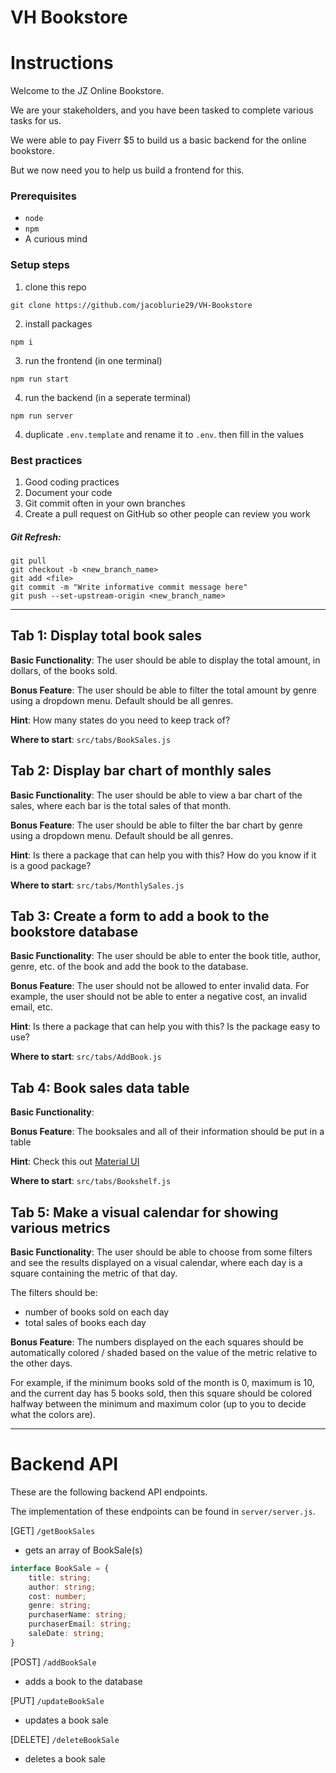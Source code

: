 # VH Bookstore

# Instructions

Welcome to the JZ Online Bookstore.

We are your stakeholders, and you have been tasked to complete various tasks for us.

We were able to pay Fiverr $5 to build us a basic backend for the online bookstore.

But we now need you to help us build a frontend for this.

### Prerequisites

-   `node`
-   `npm`
-   A curious mind

### Setup steps

1. clone this repo

```
git clone https://github.com/jacoblurie29/VH-Bookstore
```

2. install packages

```
npm i
```

3. run the frontend (in one terminal)

```
npm run start
```

4. run the backend (in a seperate terminal)

```
npm run server
```

4. duplicate `.env.template` and rename it to `.env`. then fill in the values

### Best practices

1. Good coding practices
2. Document your code
3. Git commit often in your own branches
4. Create a pull request on GitHub so other people can review you work

##### Git Refresh:
```
git pull
git checkout -b <new_branch_name>
git add <file>
git commit -m "Write informative commit message here"
git push --set-upstream-origin <new_branch_name>
```

---

## Tab 1: Display total book sales

**Basic Functionality**: The user should be able to display the total amount, in dollars, of the books sold.

**Bonus Feature**: The user should be able to filter the total amount by genre using a dropdown menu. Default should be all genres.

**Hint**: How many states do you need to keep track of?

**Where to start**: `src/tabs/BookSales.js`

## Tab 2: Display bar chart of monthly sales

**Basic Functionality**: The user should be able to view a bar chart of the sales, where each bar is the total sales of that month.

**Bonus Feature**: The user should be able to filter the bar chart by genre using a dropdown menu. Default should be all genres.

**Hint**: Is there a package that can help you with this? How do you know if it is a good package?

**Where to start**: `src/tabs/MonthlySales.js`

## Tab 3: Create a form to add a book to the bookstore database

**Basic Functionality**: The user should be able to enter the book title, author, genre, etc. of the book and add the book to the database.

**Bonus Feature**: The user should not be allowed to enter invalid data. For example, the user should not be able to enter a negative cost, an invalid email, etc.

**Hint**: Is there a package that can help you with this? Is the package easy to use?

**Where to start**: `src/tabs/AddBook.js`

## Tab 4: Book sales data table

**Basic Functionality**: 

**Bonus Feature**: The booksales and all of their information should be put in a table

**Hint**: Check this out [Material UI](https://mui.com/material-ui/react-table/)

**Where to start**: `src/tabs/Bookshelf.js`

## Tab 5: Make a visual calendar for showing various metrics

**Basic Functionality**: The user should be able to choose from some filters and see the results displayed on a visual calendar, where each day is a square containing the metric of that day.

The filters should be:

-   number of books sold on each day
-   total sales of books each day

**Bonus Feature**: The numbers displayed on the each squares should be automatically colored / shaded based on the value of the metric relative to the other days.

For example, if the minimum books sold of the month is 0, maximum is 10, and the current day has 5 books sold, then this square should be colored halfway between the minimum and maximum color (up to you to decide what the colors are).

---

# Backend API

These are the following backend API endpoints.

The implementation of these endpoints can be found in `server/server.js`.

[GET] `/getBookSales`

-   gets an array of BookSale(s)

```ts
interface BookSale = {
    title: string;
    author: string;
    cost: number;
    genre: string;
    purchaserName: string;
    purchaserEmail: string;
    saleDate: string;
}
```

[POST] `/addBookSale`

-   adds a book to the database

[PUT] `/updateBookSale`

-   updates a book sale

[DELETE] `/deleteBookSale`

-   deletes a book sale
